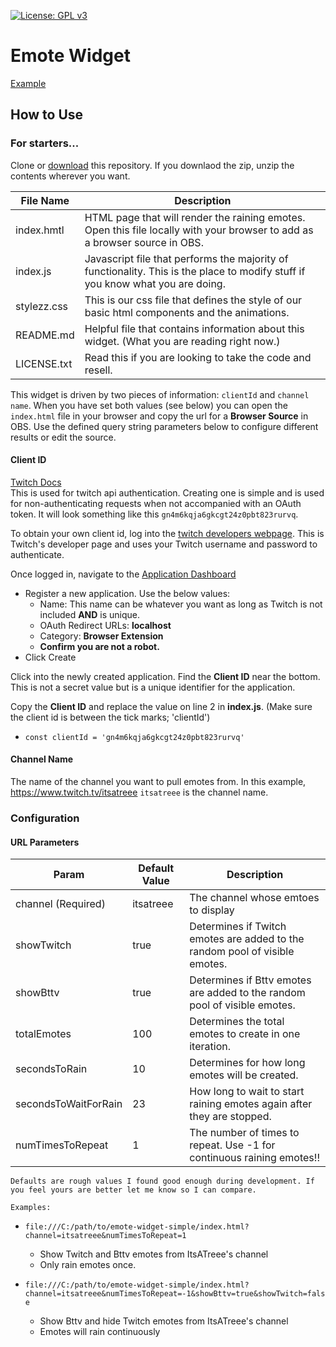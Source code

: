 [![License: GPL v3](https://img.shields.io/badge/License-GPLv3-blue.svg)](https://www.gnu.org/licenses/gpl-3.0)
# Emote Widget

[Example](https://treee.github.io/emote-widget-simple/?showBttv=false&numTimesToRepeat=1)

## How to Use

### For starters...

Clone or [download](https://github.com/Treee/emote-widget-simple/archive/master.zip) this repository. If you downlaod the zip, unzip the contents wherever you want.

File Name | Description
--- | ---
index.hmtl  | HTML page that will render the raining emotes. Open this file locally with your browser to add as a browser source in OBS.
index.js  |  Javascript file that performs the majority of functionality. This is the place to modify stuff if you know what you are doing.
stylezz.css  | This is our css file that defines the style of our basic html components and the animations.
README.md  | Helpful file that contains information about this widget. (What you are reading right now.)
LICENSE.txt  | Read this if you are looking to take the code and resell.

This widget is driven by two pieces of information: `clientId` and `channel name`. When you have set both values (see below) you can open the `index.html` file in your browser and copy the url for a **Browser Source** in OBS. Use the defined query string parameters below to configure different results or edit the source.

#### Client ID
[Twitch Docs](https://dev.twitch.tv/docs/v5#getting-a-client-id)  
This is used for twitch api authentication. Creating one is simple and is used for non-authenticating requests when not accompanied with an OAuth token. It will look something like this `gn4m6kqja6gkcgt24z0pbt823rurvq`.

To obtain your own client id, log into the [twitch developers webpage](https://dev.twitch.tv/login). This is Twitch's developer page and uses your Twitch username and password to authenticate.

Once logged in, navigate to the [Application Dashboard](https://dev.twitch.tv/console/apps)

- Register a new application. Use the below values:
    - Name: This name can be whatever you want as long as Twitch is not included **AND** is unique.
    - OAuth Redirect URLs: **localhost**
    - Category: **Browser Extension**
    - **Confirm you are not a robot.**
- Click Create

Click into the newly created application. Find the **Client ID** near the bottom. This is not a secret value but is a unique identifier for the application.

Copy the **Client ID** and replace the value on line 2 in **index.js**. (Make sure the client id is between the tick marks; 'clientId')
- `const clientId = 'gn4m6kqja6gkcgt24z0pbt823rurvq'`

#### Channel Name

The name of the channel you want to pull emotes from. In this example, https://www.twitch.tv/itsatreee `itsatreee` is the channel name.

### Configuration

#### URL Parameters

Param | Default Value | Description
--- | --- | ---
channel (Required) | itsatreee | The channel whose emtoes to display
showTwitch | true | Determines if Twitch emotes are added to the random pool of visible emotes.
showBttv | true | Determines if Bttv emotes are added to the random pool of visible emotes.
totalEmotes | 100 | Determines the total emotes to create in one iteration.
secondsToRain | 10 | Determines for how long emotes will be created.
secondsToWaitForRain | 23 | How long to wait to start raining emotes again after they are stopped.
numTimesToRepeat | 1 | The number of times to repeat. Use -1 for continuous raining emotes!!  

`Defaults are rough values I found good enough during development. If you feel yours are better let me know so I can compare.`

`Examples:`
- `file:///C:/path/to/emote-widget-simple/index.html?channel=itsatreee&numTimesToRepeat=1`
  - Show Twitch and Bttv emotes from ItsATreee's channel
  - Only rain emotes once.

- `file:///C:/path/to/emote-widget-simple/index.html?channel=itsatreee&numTimesToRepeat=-1&showBttv=true&showTwitch=false`
  - Show Bttv and hide Twitch emotes from ItsATreee's channel
  - Emotes will rain continuously

